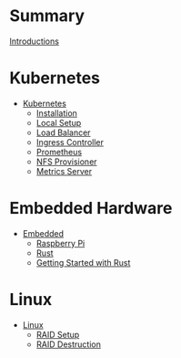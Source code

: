 # Summary

[Introductions](README.md)

# Kubernetes

- [Kubernetes]()
    - [Installation](kube/installation.md)
    - [Local Setup](kube/local_setup.md)
    - [Load Balancer](kube/metal_load_balancer.md)
    - [Ingress Controller](kube/ingress_controller.md)
    - [Prometheus](kube/prometheus_setup.md)
    - [NFS Provisioner](kube/nfs_provisioner.md)
    - [Metrics Server](kube/metrics_server.md)

# Embedded Hardware

- [Embedded](embedded/README.md)
    - [Raspberry Pi](embedded/rasppi.md)
    - [Rust](embedded/rust_embedded.md)
    - [Getting Started with Rust](embedded/rust_getting_started.md)

# Linux
- [Linux]()
    - [RAID Setup](linux/raid_setup.md)
    - [RAID Destruction](linux/raid_removal.md)